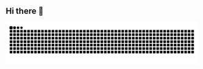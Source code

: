 ## Hi there 👋

<picture>
  <source
    media="(prefers-color-scheme: dark)"
    srcset="https://github.com/GivaldoF/GivaldoF/blob/output/github-contribution-grid-snake-dark.svg"
  />
  <source
    media="(prefers-color-scheme: light)"
    srcset="https://github.com/GivaldoF/GivaldoF/blob/output/github-contribution-grid-snake.svg"
  />
  <img
    alt="github contribution grid snake animation"
    src="https://github.com/GivaldoF/GivaldoF/blob/output/github-contribution-grid-snake.svg"
  />
</picture>

<!--
**GivaldoF/GivaldoF** is a ✨ _special_ ✨ repository because its `README.md` (this file) appears on your GitHub profile.

Here are some ideas to get you started:

- 🔭 I’m currently working on ...
- 🌱 I’m currently learning ...
- 👯 I’m looking to collaborate on ...
- 🤔 I’m looking for help with ...
- 💬 Ask me about ...
- 📫 How to reach me: ...
- 😄 Pronouns: ...
- ⚡ Fun fact: ...
-->
